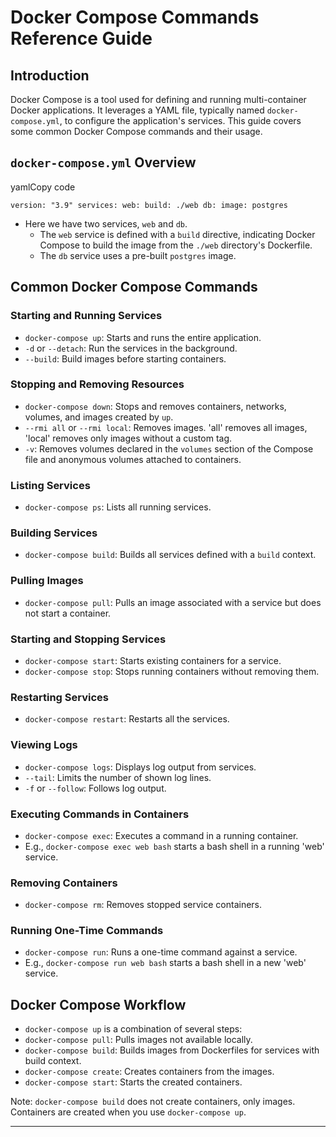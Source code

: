 
# Docker Compose Commands Reference Guide

## Introduction

Docker Compose is a tool used for defining and running multi-container Docker applications. It leverages a YAML file, typically named `docker-compose.yml`, to configure the application's services. This guide covers some common Docker Compose commands and their usage.

## `docker-compose.yml` Overview

yamlCopy code

`version: "3.9"
services:
  web:
    build: ./web
  db:
    image: postgres` 

-   Here we have two services, `web` and `db`.
    -   The `web` service is defined with a `build` directive, indicating Docker Compose to build the image from the `./web` directory's Dockerfile.
    -   The `db` service uses a pre-built `postgres` image.

## Common Docker Compose Commands

### Starting and Running Services

-   `docker-compose up`: Starts and runs the entire application.
-   `-d` or `--detach`: Run the services in the background.
-   `--build`: Build images before starting containers.

### Stopping and Removing Resources

-   `docker-compose down`: Stops and removes containers, networks, volumes, and images created by `up`.
-   `--rmi all` or `--rmi local`: Removes images. 'all' removes all images, 'local' removes only images without a custom tag.
-   `-v`: Removes volumes declared in the `volumes` section of the Compose file and anonymous volumes attached to containers.

### Listing Services

-   `docker-compose ps`: Lists all running services.

### Building Services

-   `docker-compose build`: Builds all services defined with a `build` context.

### Pulling Images

-   `docker-compose pull`: Pulls an image associated with a service but does not start a container.

### Starting and Stopping Services

-   `docker-compose start`: Starts existing containers for a service.
-   `docker-compose stop`: Stops running containers without removing them.

### Restarting Services

-   `docker-compose restart`: Restarts all the services.

### Viewing Logs

-   `docker-compose logs`: Displays log output from services.
 -   `--tail`: Limits the number of shown log lines.
 -   `-f` or `--follow`: Follows log output.

### Executing Commands in Containers

-   `docker-compose exec`: Executes a command in a running container.
-   E.g., `docker-compose exec web bash` starts a bash shell in a running 'web' service.

### Removing Containers

-   `docker-compose rm`: Removes stopped service containers.

### Running One-Time Commands

-   `docker-compose run`: Runs a one-time command against a service.
 -   E.g., `docker-compose run web bash` starts a bash shell in a new 'web' service.

## Docker Compose Workflow

-   `docker-compose up` is a combination of several steps:
 -   `docker-compose pull`: Pulls images not available locally.
  -   `docker-compose build`: Builds images from Dockerfiles for services with 		build context.
 -   `docker-compose create`: Creates containers from the images.
 -   `docker-compose start`: Starts the created containers.

Note: `docker-compose build` does not create containers, only images. Containers are created when you use `docker-compose up`.

----------
